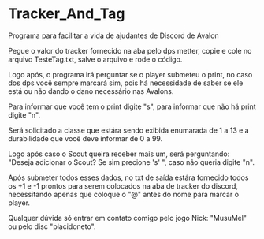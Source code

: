 # Tracker_And_Tag
Programa para facilitar a vida de ajudantes de Discord de Avalon

Pegue o valor do tracker fornecido na aba pelo dps metter, copie e cole no arquivo TesteTag.txt, salve o arquivo e rode o código.

Logo após, o programa irá perguntar se o player submeteu o print, no caso dos dps você sempre marcará sim, pois há necessidade de saber se ele está ou não dando o dano necessário nas Avalons.

Para informar que você tem o print digite "s", para informar que não há print digite "n".

Será solicitado a classe que estára sendo exibida enumarada de 1 a 13 e a durabilidade que você deve informar de 0 a 99.

Logo após caso o Scout queira receber mais um, será perguntando: "Deseja adicionar o Scout? Se sim precione 's' ", caso não queria digite "n".

Após submeter todos esses dados, no txt de saída estára fornecido todos os +1 e -1 prontos para serem colocados na aba de tracker do discord, necessitando apenas que coloque o "@" antes do nome para marcar o player.

Qualquer dúvida só entrar em contato comigo pelo jogo Nick: "MusuMel" ou pelo disc "placidoneto".
